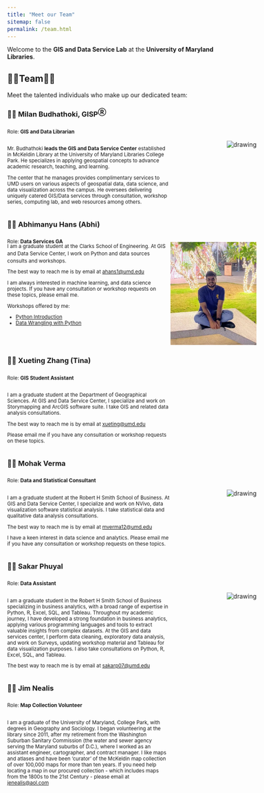 ```yaml
---
title: "Meet our Team"
sitemap: false
permalink: /team.html
---
```

Welcome to the **GIS and Data Service Lab** at the **University of Maryland Libraries**. 

<!-- Please feel free to visit us at {site.address} or contact us at {site.email}. -->

## 👩‍💻Team👨‍💻 

Meet the talented individuals who make up our dedicated team:

### 👨‍💻 Milan Budhathoki, GISP<sup>Ⓡ</sup>

<sub >Role: **GIS and Data Librarian**</sub >

<div style="display: flex;">
<div style="  display: inline-block;
  margin-right: -50px;
  width:75%;
  text-align: left;">

<small>

Mr. Budhathoki <b>leads the GIS and Data Service Center</b> established in McKeldin Library at the University of Maryland Libraries College Park. He specializes in applying geospatial concepts to advance academic research, teaching, and learning.

The center that he manages provides complimentary services to UMD users on various aspects of geospatial data, data science, and data visualization across the campus. He oversees delivering uniquely catered GIS/Data services through consultation, workshop series, computing lab, and web resources among others.

</small>
</div>
<div style="display: inline-block; margin-right: -300px; width:50%; text-align: right; padding:0px">
<img src="https://ca.slack-edge.com/T054162SPA6-U0542TVRK8D-12d98604c450-512" alt="drawing" width="200"/>
</div>
<div style="clear:both;"></div>
</div>

### 👨‍💻 Abhimanyu Hans (Abhi)

<sub >Role: **Data Services GA**</sub>

<div style="display: flex; margin-top: -20px">
<div class="#notice" style="  display: inline-block; margin-right: -50px; width:75%; text-align: left;">

<small>
I am a graduate student at the Clarks School of Engineering. At GIS and Data Service Center, I work on Python and data sources consults and workshops.

The best way to reach me is by email at <a href="mailto:eahans1@umd.edu">ahans1@umd.edu</a>

I am always interested in machine learning, and data science projects. If you have any consultation or workshop requests on these topics, please email me.

Workshops offered by me:
<ul>
<li> <a href="https://umd.libcal.com/calendar/events/PythonIntro">Python Introduction</a> </li>
<li> <a href="https://umd.libcal.com/calendar/events/data-wrangling-python">Data Wrangling with Python</a></li>
</ul> 

</small>
</div>
<div style="display: inline-block; margin-right: -300px; width:50%; text-align: right; padding:0px">
<img src="../assets/images/AH.webp" alt="drawing" width="200"/>
</div>
<div style="clear:both;"></div>
</div>


### 👩‍💻 Xueting Zhang (Tina)

<sub >Role: **GIS Student Assistant**</sub >
<div style="display: flex;">
<div style="  display: inline-block;
  margin-right: -50px;
  width:75%;
  text-align: left;">

<small>

I am a graduate student at the Department of Geographical Sciences. At GIS and Data Service Center, I specialize and work on Storymapping and ArcGIS software suite. I take GIS and related data analysis consultations.

The best way to reach me is by email at <a href="mailto:xueting@umd.edu">xueting@umd.edu</a>

Please email me if you have any consultation or workshop requests on these topics.

</small>
</div>
<div style="display: inline-block; margin-right: -300px; width:50%; text-align: right; padding:0px">
<!-- <img src="https://ca.slack-edge.com/T054162SPA6-U053LV9MB1D-29fae2dee364-512" alt="drawing" width="200"/> -->
</div>
<div style="clear:both;"></div>
</div>

### 👨‍💻 Mohak Verma

<sub >Role: **Data and Statistical Consultant**</sub >
<div style="display: flex;">
<div style="  display: inline-block;
  margin-right: -50px;
  width:75%;
  text-align: left;">

<small>

I am a graduate student at the Robert H Smith School of Business. At GIS and Data Service Center, I specialize and work on NVivo, data visualization software statistical analysis. I take statistical data and qualitative data analysis consultations.

The best way to reach me is by email at <a href="mailto:mverma12@umd.edu">mverma12@umd.edu</a>

I have a keen interest in data science and analytics. Please email me if you have any consultation or workshop requests on these topics.

</small>

</div>
<div style="display: inline-block; margin-right: -300px; width:50%; text-align: right; padding:0px">
<img src="https://ca.slack-edge.com/T054162SPA6-U053UHRDTT8-df77d9ccaf3a-512" alt="drawing" width="200"/>
</div>
<div style="clear:both;"></div>
</div>


### 👨‍💻 Sakar Phuyal

<sub >Role: **Data Assistant**</sub >
<div style="display: flex;">
<div style="  display: inline-block;
  margin-right: -50px;
  width:75%;
  text-align: left;">

<small>

 I am a graduate student in the Robert H Smith School of Business specializing in business analytics, with a broad range of expertise in Python, R, Excel, SQL, and Tableau. Throughout my academic journey, I have developed a strong foundation in business analytics, applying various programming languages and tools to extract valuable insights from complex datasets. At the GIS and data services center, I perform data cleaning, exploratory data analysis, and work on Surveys, updating workshop material and Tableau for data visualization purposes. I also take consultations on Python, R, Excel, SQL, and Tableau.
 
The best way to reach me is by email at <a href="mailto:sakarp07@umd.edu">sakarp07@umd.edu</a>

</small>
</div>
<div style="display: inline-block; margin-right: -300px; width:50%; text-align: right; padding:0px">
<img src="https://ca.slack-edge.com/T054162SPA6-U053ZD1MA3H-0bff05b16030-512" alt="drawing" width="200"/>
</div>
<div style="clear:both;"></div>
</div>


### 👨‍💻 Jim Nealis

<sub >Role: **Map Collection Volunteer**</sub >
<div style="display: flex;">
<div style="  display: inline-block;
  margin-right: -50px;
  width:75%;
  text-align: left;">

<small>

I am a graduate of the University of Maryland, College Park, with degrees in Geography and Sociology.  I began volunteering at the library since 2011, after my retirement from the Washington Suburban Sanitary Commission (the water and sewer agency serving the Maryland suburbs of D.C.), where I worked as an assistant engineer, cartographer, and contract manager.  I like maps and atlases and have been ‘curator’ of the McKeldin map collection of over 100,000 maps for more than ten years.  If you need help locating a map in our procured collection - which includes maps from the 1800s to the 21st Century - please email at <a href="mailto:jenealis@aol.com">jenealis@aol.com</a>

</small>
</div>
<div style="display: inline-block; margin-right: -300px; width:50%; text-align: right; padding:0px">
<!-- <img src="https://ca.slack-edge.com/T054162SPA6-U053ZD1MA3H-0bff05b16030-512" alt="drawing" width="200"/> -->
</div>
<div style="clear:both;"></div>
</div>